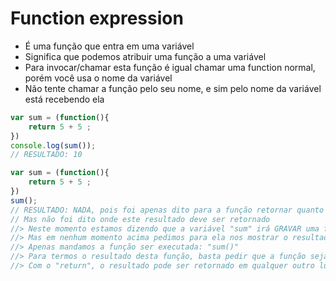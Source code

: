 # Function expression 
- É uma função que entra em uma variável 
- Significa que podemos atribuir uma função a uma variável
- Para invocar/chamar esta função é igual chamar uma function normal, porém você usa o nome da variável
- Não tente chamar a função pelo seu nome, e sim pelo nome da variável está recebendo ela

```js 
var sum = (function(){
    return 5 + 5 ;
})
console.log(sum());
// RESULTADO: 10
```

```js 
var sum = (function(){
    return 5 + 5 ;
})
sum();
// RESULTADO: NADA, pois foi apenas dito para a função retornar quanto é 5 + 5
// Mas não foi dito onde este resultado deve ser retornado
//> Neste momento estamos dizendo que a variável "sum" irá GRAVAR uma função               
//> Mas em nenhum momento acima pedimos para ela nos mostrar o resultado do cálculo        
//> Apenas mandamos a função ser executada: "sum()"                                        
//> Para termos o resultado desta função, basta pedir que a função seja escrita no console ou em outro lugar. 
//> Com o "return", o resultado pode ser retornado em qualquer outro lugar, até numa variável por exemplo.
```